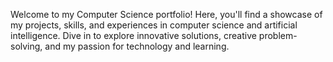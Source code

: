Welcome to my Computer Science portfolio! Here, you'll find a showcase of my projects, skills, and experiences in computer science and artificial intelligence. Dive in to explore innovative solutions, creative problem-solving, and my passion for technology and learning.
